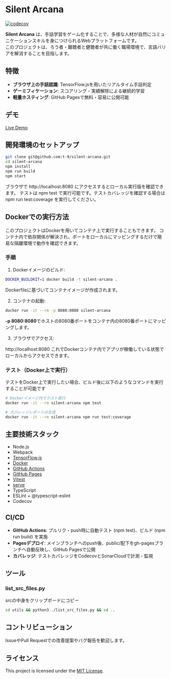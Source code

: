 # Silent Arcana

[![codecov](https://codecov.io/github/t-9/silent-arcana/graph/badge.svg?token=MUEH7QLSJK)](https://codecov.io/github/t-9/silent-arcana)

**Silent Arcana** は、手話学習をゲーム化することで、多様な人材が自然にコミュニケーションスキルを身につけられるWebプラットフォームです。  
このプロジェクトは、ろう者・難聴者と健聴者が共に働く職場環境で、言語バリアを解消することを目指します。

## 特徴
- **ブラウザ上の手話認識**: TensorFlow.jsを用いたリアルタイム手話判定
- **ゲーミフィケーション**: スコアリング・実績解除による継続的学習
- **軽量ホスティング**: GitHub Pagesで無料・容易に公開可能

## デモ
[Live Demo](https://t-9.github.io/silent-arcana/)

## 開発環境のセットアップ
```bash
git clone git@github.com:t-9/silent-arcana.git
cd silent-arcana
npm install
npm run build
npm start
```

ブラウザで http://localhost:8080 にアクセスするとローカル実行版を確認できます。
テストは npm test で実行可能です。テストカバレッジを確認する場合は npm run test:coverage を実行してください。

## Dockerでの実行方法

このプロジェクトはDockerを用いてコンテナ上で実行することもできます。
コンテナ内で依存関係が解決され、ポートをローカルにマッピングするだけで簡易な隔離環境で動作を確認できます。
### 手順

1. Dockerイメージのビルド:
``` bash
DOCKER_BUILDKIT=1 docker build -t silent-arcana .
```

Dockerfileに基づいてコンテナイメージが作成されます。

2. コンテナの起動:
``` bash
docker run -it --rm -p 8080:8080 silent-arcana
```

**-p 8080:8080**でホストの8080番ポートをコンテナ内の8080番ポートにマッピングします。

3. ブラウザでアクセス:

http://localhost:8080
これでDockerコンテナ内でアプリが稼働している状態でローカルからアクセスできます。

### テスト（Docker上で実行）

テストをDocker上で実行したい場合、ビルド後に以下のようなコマンドを実行することが可能です

```bash
# Dockerイメージ内でテスト実行
docker run -it --rm silent-arcana npm test

# カバレッジレポートの生成
docker run -it --rm silent-arcana npm run test:coverage
```

## 主要技術スタック
- Node.js
- Webpack
- [TensorFlow.js](https://www.tensorflow.org/js)
- [Docker](https://www.docker.com/)
- [GitHub Actions](https://github.co.jp/features/actions)
- [GitHub Pages](https://docs.github.com/ja/pages/getting-started-with-github-pages/about-github-pages)
- [Vitest](https://vitest.dev/)
- [serve](https://github.com/vercel/serve)
- TypeScript
- ESLint + @typescript-eslint
- Codecov

## CI/CD
- **GitHub Actions**: プルリク・push時に自動テスト (npm test)、ビルド (npm run build) を実施
- **Pagesデプロイ**: メインブランチへのpush後、public/配下をgh-pagesブランチへ自動反映し、GitHub Pagesで公開
- **カバレッジ**: テストカバレッジをCodecovとSonarCloudで計測・監視

## ツール

### list_src_files.py

srcの中身をクリップボードにコピー

```bash
cd utils && python3 ./list_src_files.py && cd ..
```

## コントリビューション
IssueやPull Requestでの改善提案やバグ報告を歓迎します。

## ライセンス
This project is licensed under the [MIT License](LICENSE).
